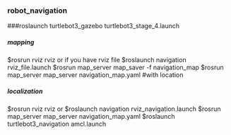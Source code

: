 ### robot_navigation
###roslaunch turtlebot3_gazebo turtlebot3_stage_4.launch

##### mapping
$rosrun rviz rviz
or if you have rviz file
$roslaunch navigation rviz_file.launch
$rosrun map_server map_saver -f navigation_map
$rosrun map_server map_server navigation_map.yaml     #with location

##### localization
$rosrun rviz rviz
or
$roslaunch navigation rviz_navigation.launch
$rosrun map_server map_server navigation_map.yaml
$roslaunch turtlebot3_navigation amcl.launch
